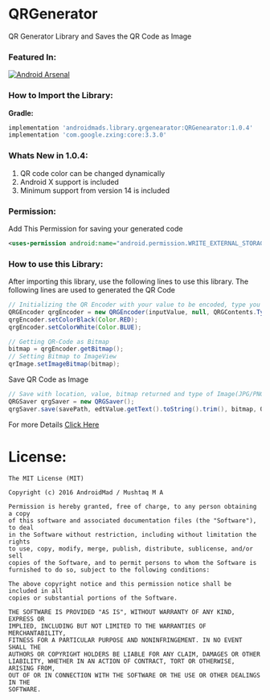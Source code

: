 # QRGenerator
QR Generator Library and Saves the QR Code as Image

### Featured In:
[![Android Arsenal](https://img.shields.io/badge/Android%20Arsenal-QRGenerator-green.svg?style=true)](https://android-arsenal.com/details/1/3890)
### How to Import the Library:
<b>Gradle:</b>
```groovy
implementation 'androidmads.library.qrgenearator:QRGenearator:1.0.4'
implementation 'com.google.zxing:core:3.3.0'
```

### Whats New in 1.0.4:
1. QR code color can be changed dynamically
2. Android X support is included
3. Minimum support from version 14 is included

### Permission:
Add This Permission for saving your generated code
```xml
<uses-permission android:name="android.permission.WRITE_EXTERNAL_STORAGE"/>
```
### How to use this Library:
After importing this library, use the following lines to use this library.
The following lines are used to generated the QR Code
```java
// Initializing the QR Encoder with your value to be encoded, type you required and Dimension
QRGEncoder qrgEncoder = new QRGEncoder(inputValue, null, QRGContents.Type.TEXT, smallerDimension);
qrgEncoder.setColorBlack(Color.RED);
qrgEncoder.setColorWhite(Color.BLUE);

// Getting QR-Code as Bitmap
bitmap = qrgEncoder.getBitmap();
// Setting Bitmap to ImageView
qrImage.setImageBitmap(bitmap);
```

Save QR Code as Image 
```java
// Save with location, value, bitmap returned and type of Image(JPG/PNG).
QRGSaver qrgSaver = new QRGSaver();
qrgSaver.save(savePath, edtValue.getText().toString().trim(), bitmap, QRGContents.ImageType.IMAGE_JPEG);
```

For more Details [Click Here](https://github.com/androidmads/QRGenerator/blob/master/app/src/main/java/androidmads/example/MainActivity.java)

# License:
```
The MIT License (MIT)

Copyright (c) 2016 AndroidMad / Mushtaq M A

Permission is hereby granted, free of charge, to any person obtaining a copy
of this software and associated documentation files (the "Software"), to deal
in the Software without restriction, including without limitation the rights
to use, copy, modify, merge, publish, distribute, sublicense, and/or sell
copies of the Software, and to permit persons to whom the Software is
furnished to do so, subject to the following conditions:

The above copyright notice and this permission notice shall be included in all
copies or substantial portions of the Software.

THE SOFTWARE IS PROVIDED "AS IS", WITHOUT WARRANTY OF ANY KIND, EXPRESS OR
IMPLIED, INCLUDING BUT NOT LIMITED TO THE WARRANTIES OF MERCHANTABILITY,
FITNESS FOR A PARTICULAR PURPOSE AND NONINFRINGEMENT. IN NO EVENT SHALL THE
AUTHORS OR COPYRIGHT HOLDERS BE LIABLE FOR ANY CLAIM, DAMAGES OR OTHER
LIABILITY, WHETHER IN AN ACTION OF CONTRACT, TORT OR OTHERWISE, ARISING FROM,
OUT OF OR IN CONNECTION WITH THE SOFTWARE OR THE USE OR OTHER DEALINGS IN THE
SOFTWARE.
```
